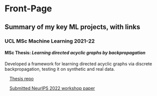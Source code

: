 # Front-Page
## Summary of my key ML projects, with links

### UCL MSc Machine Learning 2021-22 

#### MSc Thesis: *Learning directed acyclic graphs by backpropagation*

Developed a framework for learning directed acyclic graphs via discrete backpropagation, testing it on synthetic and real data.

&nbsp;&nbsp;&nbsp;&nbsp;[Thesis repo](https://github.com/DAG-DB/DAG-DB)

&nbsp;&nbsp;&nbsp;&nbsp;[Submitted NeurIPS&nbsp;2022 workshop paper](TODO)
